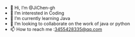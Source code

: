 - 👋 Hi, I’m @JiChen-gh
- 👀 I’m interested in Coding
- 🌱 I’m currently learning Java
- 💞️ I’m looking to collaborate on the work of java or python
- 📫 How to reach me :3455428335@qq.com

<!---
JiChen-gh/JiChen-gh is a ✨ special ✨ repository because its `README.md` (this file) appears on your GitHub profile.
You can click the Preview link to take a look at your changes.
--->
